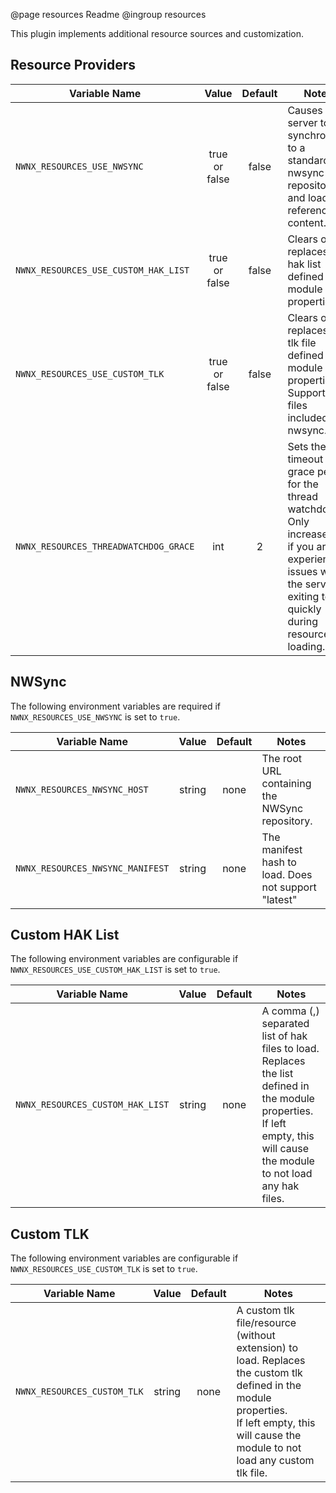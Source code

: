 @page resources Readme
@ingroup resources 

This plugin implements additional resource sources and customization.

## Resource Providers

| Variable Name                         |     Value     | Default | Notes                                                                                                                                                                 |
|---------------------------------------|:-------------:|:-------:|-----------------------------------------------------------------------------------------------------------------------------------------------------------------------|
| `NWNX_RESOURCES_USE_NWSYNC`           | true or false |  false  | Causes the server to synchronise to a standard nwsync repository, and load the referenced content.                                                                    |
| `NWNX_RESOURCES_USE_CUSTOM_HAK_LIST`  | true or false |  false  | Clears or replaces the hak list defined in module properties.                                                                                                         |
| `NWNX_RESOURCES_USE_CUSTOM_TLK`       | true or false |  false  | Clears or replaces the tlk file defined in module properties. Supports tlk files included in nwsync.                                                                  |
| `NWNX_RESOURCES_THREADWATCHDOG_GRACE` |      int      |    2    | Sets the timeout grace period for the thread watchdog. Only increase this if you are experiencing issues with the server exiting too quickly during resource loading. |

## NWSync

The following environment variables are required if `NWNX_RESOURCES_USE_NWSYNC` is set to `true`.

| Variable Name                    | Value  | Default | Notes                                                |
|----------------------------------|:------:|:-------:|------------------------------------------------------|
| `NWNX_RESOURCES_NWSYNC_HOST`     | string |  none   | The root URL containing the NWSync repository.       |
| `NWNX_RESOURCES_NWSYNC_MANIFEST` | string |  none   | The manifest hash to load. Does not support "latest" |

## Custom HAK List

The following environment variables are configurable if `NWNX_RESOURCES_USE_CUSTOM_HAK_LIST` is set to `true`.

| Variable Name                    | Value  | Default | Notes                                                                                                                                                                         |
|----------------------------------|:------:|:-------:|-------------------------------------------------------------------------------------------------------------------------------------------------------------------------------|
| `NWNX_RESOURCES_CUSTOM_HAK_LIST` | string |  none   | A comma (,) separated list of hak files to load. Replaces the list defined in the module properties.<br/>If left empty, this will cause the module to not load any hak files. |

## Custom TLK

The following environment variables are configurable if `NWNX_RESOURCES_USE_CUSTOM_TLK` is set to `true`.

| Variable Name               | Value  | Default | Notes                                                                                                                                                                                             |
|-----------------------------|:------:|:-------:|---------------------------------------------------------------------------------------------------------------------------------------------------------------------------------------------------|
| `NWNX_RESOURCES_CUSTOM_TLK` | string |  none   | A custom tlk file/resource (without extension) to load. Replaces the custom tlk defined in the module properties. <br/>If left empty, this will cause the module to not load any custom tlk file. |
